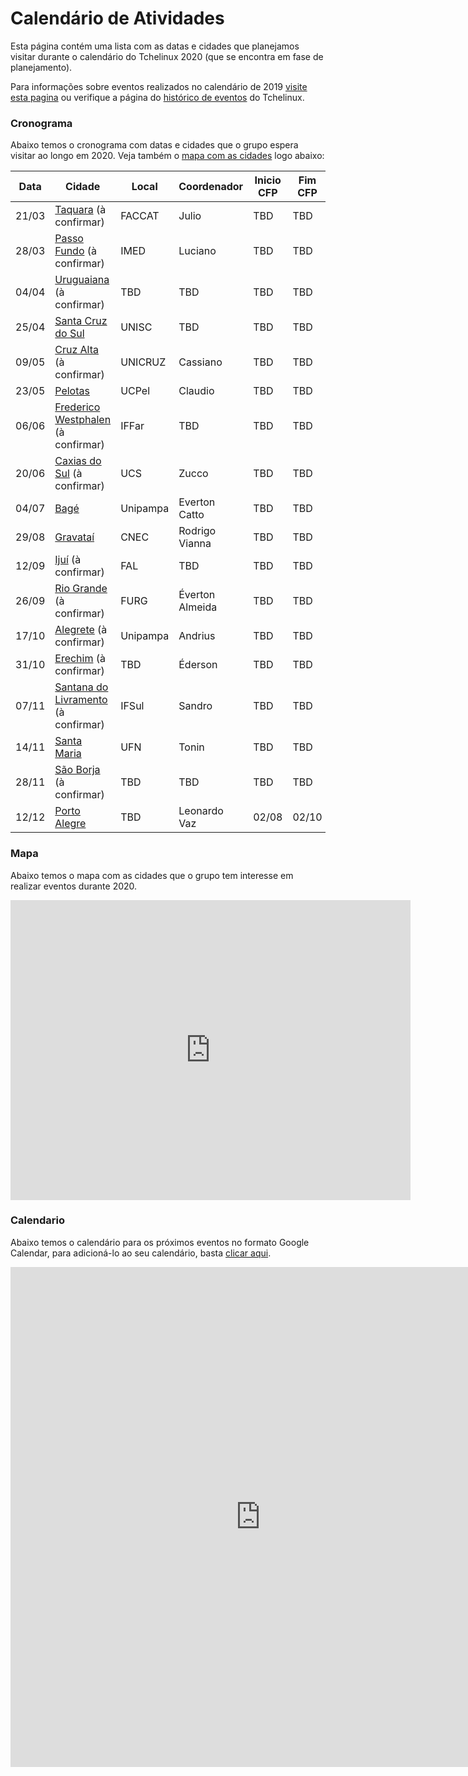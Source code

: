 Calendário de Atividades
========================

Esta página contém uma lista com as datas e cidades que planejamos visitar durante o calendário do Tchelinux 2020 (que se encontra em fase de planejamento). 

Para informações sobre eventos realizados no calendário de 2019 [visite esta pagina](2019.md) ou verifique a página do [histórico de eventos](historico_eventos.md) do Tchelinux.

### Cronograma

Abaixo temos o cronograma com datas e cidades que o grupo espera visitar ao longo em 2020. Veja também o [mapa com as cidades](#Mapa) logo abaixo:


| Data  | Cidade                                                       | Local    | Coordenador      | Inicio CFP | Fim CFP  | Programação  |
|-------|--------------------------------------------------------------|----------|------------------|------------|----------|--------------|
| 21/03 | [Taquara](https://tchelinux.org) (à confirmar)               | FACCAT   | Julio            | TBD        | TBD      | TBD          |
| 28/03 | [Passo Fundo](https://tchelinux.org) (à confirmar)           | IMED     | Luciano          | TBD        | TBD      | TBD          |
| 04/04 | [Uruguaiana](https://tchelinux.org) (à confirmar)            | TBD      | TBD              | TBD        | TBD      | TBD          |
| 25/04 | [Santa Cruz do Sul](https://tchelinux.org)                   | UNISC    | TBD              | TBD        | TBD      | TBD          |
| 09/05 | [Cruz Alta](https://tchelinux.org) (à confirmar)             | UNICRUZ  | Cassiano         | TBD        | TBD      | TBD          |
| 23/05 | [Pelotas](https://tchelinux.org)                             | UCPel    | Claudio          | TBD        | TBD      | TBD          |
| 06/06 | [Frederico Westphalen](https://tchelinux.org) (à confirmar)  | IFFar    | TBD              | TBD        | TBD      | TBD          |
| 20/06 | [Caxias do Sul](https://tchelinux.org) (à confirmar)         | UCS      | Zucco            | TBD        | TBD      | TBD          |
| 04/07 | [Bagé](https://tchelinux.org)                                | Unipampa | Everton Catto    | TBD        | TBD      | TBD          |
| 29/08 | [Gravataí](https://tchelinux.org)                     | CNEC     | Rodrigo Vianna   | TBD        | TBD      | TBD          |
| 12/09 | [Ijuí](https://tchelinux.org) (à confirmar)                  | FAL      | TBD              | TBD        | TBD      | TBD          |
| 26/09 | [Rio Grande](https://tchelinux.org) (à confirmar)           | FURG     | Éverton Almeida  | TBD        | TBD      | TBD          |
| 17/10 | [Alegrete](https://tchelinux.org) (à confirmar)              | Unipampa | Andrius          | TBD        | TBD      | TBD          |
| 31/10 | [Erechim](https://tchelinux.org) (à confirmar)               | TBD      | Éderson          | TBD        | TBD      | TBD          |
| 07/11 | [Santana do Livramento](https://tchelinux.org) (à confirmar) | IFSul    | Sandro           | TBD        | TBD      | TBD          |
| 14/11 | [Santa Maria](https://tchelinux.org)                         | UFN      | Tonin            | TBD        | TBD      | TBD          |
| 28/11 | [São Borja](https://tchelinux.org) (à confirmar)             | TBD      | TBD              | TBD        | TBD      | TBD          |
| 12/12 | [Porto Alegre](https://tchelinux.org)                        | TBD      | Leonardo Vaz     | 02/08      | 02/10    | 12/10        |

### Mapa

Abaixo temos o mapa com as cidades que o grupo tem interesse em realizar eventos durante 2020.


<div class="map-responsive">
   <iframe src="https://www.google.com/maps/d/embed?mid=11Jxw_Fyqk3e0IgoVhaAvLgcxNhmI9jTn" width="640" height="480" frameborder="0" style="border:0" allowfullscreen></iframe>
</div>


### Calendario

Abaixo temos o calendário para os próximos eventos no formato Google Calendar, para adicioná-lo ao seu calendário, basta [clicar aqui](https://calendar.google.com/calendar?cid=b2xxZG5uZTVmYWhrMTF0amMyZzNkaXBydTRAZ3JvdXAuY2FsZW5kYXIuZ29vZ2xlLmNvbQ).


<div class="calendar-responsive">
   <iframe src="https://calendar.google.com/calendar/embed?title=Calend%C3%A1rio%20de%20eventos%20do%20Tchelinux&amp;mode=WEEK&amp;height=800&amp;wkst=1&amp;hl=pt_BR&amp;bgcolor=%23FFFFFF&amp;src=olqdnne5fahk11tjc2g3dipru4%40group.calendar.google.com&amp;color=%23125A12&amp;ctz=America%2FSao_Paulo" style="border-width:0" width="800" height="800" frameborder="0" scrolling="no"></iframe>
</div>
